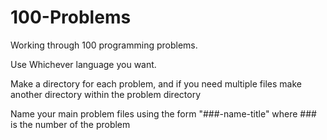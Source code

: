 # 100-Problems

Working through 100 programming problems.

Use Whichever language you want.

Make a directory for each problem, and if you need multiple files make another directory within the problem directory

Name your main problem files using the form "###-name-title" where ### is the number of the problem

